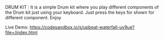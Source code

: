 DRUM KIT :
It is a simple Drum kit where you play different components of the Drum kit just using your keyboard.
Just press the keys for shown for different component.
Enjoy

Live Demo:
https://codesandbox.io/s/upbeat-waterfall-uv9ue?file=/index.html